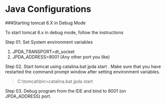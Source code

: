 # Java Configurations

###Starting tomcat 6.X in Debug Mode

To start tomcat 6.x in debug mode, follow the instructions

Step 01. Set System environment variables

 1. JPDA_TRANSPORT=dt_socket
 2. JPDA_ADDRESS=8001 (Any other port you like)

Step 02. Start tomcat using catalina.bat jpda start . Make sure that you have restarted the command prompt window after setting environment variables.

> C:\tomcat\bin>catalina.bat jpda start

Step 03. Debug program from the IDE and bind to 8001 (on JPDA_ADDRESS) port.

